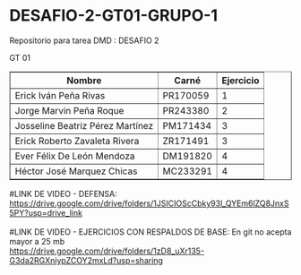 # DESAFIO-2-GT01-GRUPO-1
Repositorio para tarea DMD : DESAFIO 2

GT 01

 <table border="1">
        <thead>
            <tr>
                <th>Nombre</th>
                <th>Carné</th>
                <th>Ejercicio</th>
            </tr>
        </thead>
        <tbody>
            <tr>
                <td>Erick Iván Peña Rivas</td>
                <td>PR170059</td>
                <td>1</td>
            </tr>
            <tr>
                <td>Jorge Marvin Peña Roque</td>
                <td>PR243380</td>
                <td>2</td>
            </tr>
            <tr>
                <td>Josseline Beatriz Pérez Martínez</td>
                <td>PM171434</td>
                <td>3</td>
            </tr>
            <tr>
                <td>Erick Roberto Zavaleta Rivera</td>
                <td>ZR171491</td>
                <td>3</td>
            </tr>
            <tr>
                <td>Ever Félix De León Mendoza</td>
                <td>DM191820</td>
                <td>4</td>
            </tr>
            <tr>
                <td>Héctor José Marquez Chicas</td>
                <td>MC233291</td>
                <td>4</td>
            </tr>
        </tbody>
    </table>


#LINK DE VIDEO - DEFENSA: <br/>
https://drive.google.com/drive/folders/1JSICIOScCbky93l_QYEm6lZQ8JnxS5PY?usp=drive_link <br/><br/>
#LINK DE VIDEO - EJERCICIOS CON RESPALDOS DE BASE: En git no acepta mayor a 25 mb <br/>
https://drive.google.com/drive/folders/1zD8_uXr135-G3da2RGXnjypZCOY2mxLd?usp=sharing
